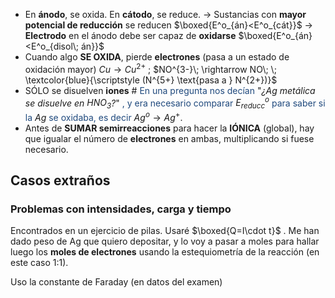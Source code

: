 
- En **ánodo**, se oxida. En **cátodo**, se reduce.
	-> Sustancias con **mayor potencial de reducción** se reducen $\boxed{E^o_{án}<E^o_{cát}}$
	-> **Electrodo** en el ánodo debe ser capaz de **oxidarse** $\boxed{E^o_{án}<E^o_{disol\; án}}$
- Cuando algo **SE OXIDA**, pierde **electrones** (pasa a un estado de oxidación mayor)
	$Cu\rightarrow Cu^{2+}$ ; $NO^{3-}\; \rightarrow NO\; \; \textcolor{blue}{\scriptstyle (N^{5+} \text{pasa a } N^{2+})}$
- SÓLO se disuelven **iones**
	\# <font color="#1f497d">En una pregunta nos decían</font> "*¿$Ag$ metálica se disuelve en $HNO_3$?*" <font color="#1f497d">, y era necesario comparar </font> $E^o_{reducc}$ <font color="#1f497d">para saber si la</font> $Ag$ <font color="#1f497d">se oxidaba, es decir</font> $Ag^o\rightarrow Ag^+$.
- Antes de **SUMAR semirreacciones**  para hacer la **IÓNICA** (global), hay que igualar el número de **electrones** en ambas, multiplicando si fuese necesario.

## Casos extraños

### Problemas con intensidades, carga y tiempo

Encontrados en un ejercicio de pilas. Usaré $\boxed{Q=I\cdot t}$ . Me han dado peso de Ag que quiero depositar, y lo voy a pasar a moles para hallar luego los **moles de electrones** usando la estequiometría de la reacción (en este caso 1:1).

Uso la constante de Faraday (en datos del examen) 
